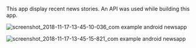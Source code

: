 This app display recent news stories. An API was used while building this app.


![screenshot_2018-11-17-13-45-10-036_com example android newsapp](https://user-images.githubusercontent.com/27516303/48658932-daec7880-ea6f-11e8-9a58-9808c8978d6d.png)



![screenshot_2018-11-17-13-45-15-821_com example android newsapp](https://user-images.githubusercontent.com/27516303/48658936-f0fa3900-ea6f-11e8-8510-e1aeb71f5072.png)
